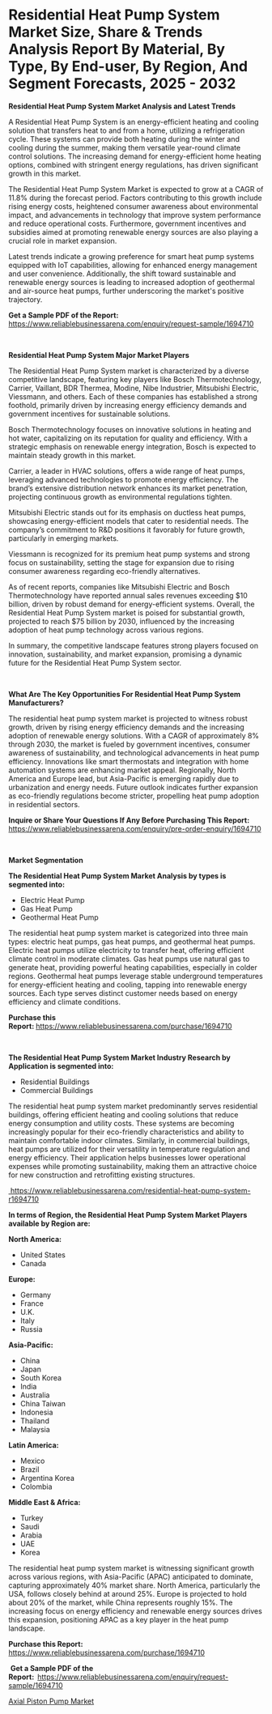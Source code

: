 <p><h1>Residential Heat Pump System Market Size, Share & Trends Analysis Report By Material, By Type, By End-user, By Region, And Segment Forecasts, 2025 - 2032</h1></p><p><strong>Residential Heat Pump System Market Analysis and Latest Trends</strong></p>
<p><p>A Residential Heat Pump System is an energy-efficient heating and cooling solution that transfers heat to and from a home, utilizing a refrigeration cycle. These systems can provide both heating during the winter and cooling during the summer, making them versatile year-round climate control solutions. The increasing demand for energy-efficient home heating options, combined with stringent energy regulations, has driven significant growth in this market.</p><p>The Residential Heat Pump System Market is expected to grow at a CAGR of 11.8% during the forecast period. Factors contributing to this growth include rising energy costs, heightened consumer awareness about environmental impact, and advancements in technology that improve system performance and reduce operational costs. Furthermore, government incentives and subsidies aimed at promoting renewable energy sources are also playing a crucial role in market expansion. </p><p>Latest trends indicate a growing preference for smart heat pump systems equipped with IoT capabilities, allowing for enhanced energy management and user convenience. Additionally, the shift toward sustainable and renewable energy sources is leading to increased adoption of geothermal and air-source heat pumps, further underscoring the market's positive trajectory.</p></p>
<p><strong>Get a Sample PDF of the Report:&nbsp;</strong> <a href="https://www.reliablebusinessarena.com/enquiry/request-sample/1694710?utm_campaign=3534&utm_medium=2&utm_source=Github&utm_content=ia&utm_term=25032025&utm_id=residential-heat-pump-system">https://www.reliablebusinessarena.com/enquiry/request-sample/1694710</a></p>
<p>&nbsp;</p>
<p><strong>Residential Heat Pump System Major Market Players</strong></p>
<p><p>The Residential Heat Pump System market is characterized by a diverse competitive landscape, featuring key players like Bosch Thermotechnology, Carrier, Vaillant, BDR Thermea, Modine, Nibe Industrier, Mitsubishi Electric, Viessmann, and others. Each of these companies has established a strong foothold, primarily driven by increasing energy efficiency demands and government incentives for sustainable solutions.</p><p>Bosch Thermotechnology focuses on innovative solutions in heating and hot water, capitalizing on its reputation for quality and efficiency. With a strategic emphasis on renewable energy integration, Bosch is expected to maintain steady growth in this market.</p><p>Carrier, a leader in HVAC solutions, offers a wide range of heat pumps, leveraging advanced technologies to promote energy efficiency. The brand’s extensive distribution network enhances its market penetration, projecting continuous growth as environmental regulations tighten.</p><p>Mitsubishi Electric stands out for its emphasis on ductless heat pumps, showcasing energy-efficient models that cater to residential needs. The company’s commitment to R&D positions it favorably for future growth, particularly in emerging markets.</p><p>Viessmann is recognized for its premium heat pump systems and strong focus on sustainability, setting the stage for expansion due to rising consumer awareness regarding eco-friendly alternatives. </p><p>As of recent reports, companies like Mitsubishi Electric and Bosch Thermotechnology have reported annual sales revenues exceeding $10 billion, driven by robust demand for energy-efficient systems. Overall, the Residential Heat Pump System market is poised for substantial growth, projected to reach $75 billion by 2030, influenced by the increasing adoption of heat pump technology across various regions. </p><p>In summary, the competitive landscape features strong players focused on innovation, sustainability, and market expansion, promising a dynamic future for the Residential Heat Pump System sector.</p></p>
<p>&nbsp;</p>
<p><strong>What Are The Key Opportunities For Residential Heat Pump System Manufacturers?</strong></p>
<p><p>The residential heat pump system market is projected to witness robust growth, driven by rising energy efficiency demands and the increasing adoption of renewable energy solutions. With a CAGR of approximately 8% through 2030, the market is fueled by government incentives, consumer awareness of sustainability, and technological advancements in heat pump efficiency. Innovations like smart thermostats and integration with home automation systems are enhancing market appeal. Regionally, North America and Europe lead, but Asia-Pacific is emerging rapidly due to urbanization and energy needs. Future outlook indicates further expansion as eco-friendly regulations become stricter, propelling heat pump adoption in residential sectors.</p></p>
<p><strong>Inquire or Share Your Questions If Any Before Purchasing This Report:</strong> <a href="https://www.reliablebusinessarena.com/enquiry/pre-order-enquiry/1694710?utm_campaign=3534&utm_medium=2&utm_source=Github&utm_content=ia&utm_term=25032025&utm_id=residential-heat-pump-system">https://www.reliablebusinessarena.com/enquiry/pre-order-enquiry/1694710</a></p>
<p>&nbsp;</p>
<p><strong>Market Segmentation</strong></p>
<p><strong>The Residential Heat Pump System Market Analysis by types is segmented into:</strong></p>
<p><ul><li>Electric Heat Pump</li><li>Gas Heat Pump</li><li>Geothermal Heat Pump</li></ul></p>
<p><p>The residential heat pump system market is categorized into three main types: electric heat pumps, gas heat pumps, and geothermal heat pumps. Electric heat pumps utilize electricity to transfer heat, offering efficient climate control in moderate climates. Gas heat pumps use natural gas to generate heat, providing powerful heating capabilities, especially in colder regions. Geothermal heat pumps leverage stable underground temperatures for energy-efficient heating and cooling, tapping into renewable energy sources. Each type serves distinct customer needs based on energy efficiency and climate conditions.</p></p>
<p><strong>Purchase this Report:&nbsp;</strong><a href="https://www.reliablebusinessarena.com/purchase/1694710?utm_campaign=3534&utm_medium=2&utm_source=Github&utm_content=ia&utm_term=25032025&utm_id=residential-heat-pump-system">https://www.reliablebusinessarena.com/purchase/1694710</a></p>
<p>&nbsp;</p>
<p><strong>The Residential Heat Pump System Market Industry Research by Application is segmented into:</strong></p>
<p><ul><li>Residential Buildings</li><li>Commercial Buildings</li></ul></p>
<p><p>The residential heat pump system market predominantly serves residential buildings, offering efficient heating and cooling solutions that reduce energy consumption and utility costs. These systems are becoming increasingly popular for their eco-friendly characteristics and ability to maintain comfortable indoor climates. Similarly, in commercial buildings, heat pumps are utilized for their versatility in temperature regulation and energy efficiency. Their application helps businesses lower operational expenses while promoting sustainability, making them an attractive choice for new construction and retrofitting existing structures.</p></p>
<p><a href="https://www.reliablebusinessarena.com/residential-heat-pump-system-r1694710?utm_campaign=3534&utm_medium=2&utm_source=Github&utm_content=ia&utm_term=25032025&utm_id=residential-heat-pump-system">&nbsp;https://www.reliablebusinessarena.com/residential-heat-pump-system-r1694710</a></p>
<p><strong>In terms of Region, the Residential Heat Pump System Market Players available by Region are:</strong></p>
<p>
    <p> <strong> North America: </strong>
        <ul>
            <li>United States</li>
            <li>Canada</li>
        </ul>
        </p> 
    <p> <strong> Europe: </strong>
        <ul>
            <li>Germany</li>
            <li>France</li>
            <li>U.K.</li>
            <li>Italy</li>
            <li>Russia</li>
        </ul>
        </p> 
    <p> <strong> Asia-Pacific: </strong>
        <ul>
            <li>China</li>
            <li>Japan</li>
            <li>South Korea</li>
            <li>India</li>
            <li>Australia</li>
            <li>China Taiwan</li>
            <li>Indonesia</li>
            <li>Thailand</li>
            <li>Malaysia</li>
        </ul>
        </p> 
    <p> <strong> Latin America: </strong>
        <ul>
            <li>Mexico</li>
            <li>Brazil</li>
            <li>Argentina Korea</li>
            <li>Colombia</li>
        </ul>
        </p> 
    <p> <strong> Middle East & Africa: </strong>
        <ul>
            <li>Turkey</li>
            <li>Saudi</li>
            <li>Arabia</li>
            <li>UAE</li>
            <li>Korea</li>
        </ul>
    </p>
    </p>
<p><p>The residential heat pump system market is witnessing significant growth across various regions, with Asia-Pacific (APAC) anticipated to dominate, capturing approximately 40% market share. North America, particularly the USA, follows closely behind at around 25%. Europe is projected to hold about 20% of the market, while China represents roughly 15%. The increasing focus on energy efficiency and renewable energy sources drives this expansion, positioning APAC as a key player in the heat pump landscape.</p></p>
<p><strong>Purchase this Report: </strong><a href="https://www.reliablebusinessarena.com/purchase/1694710?utm_campaign=3534&utm_medium=2&utm_source=Github&utm_content=ia&utm_term=25032025&utm_id=residential-heat-pump-system">https://www.reliablebusinessarena.com/purchase/1694710</a></p>
<p>&nbsp;<strong>Get a Sample PDF of the Report:&nbsp;&nbsp;</strong><a href="https://www.reliablebusinessarena.com/enquiry/request-sample/1694710?utm_campaign=3534&utm_medium=2&utm_source=Github&utm_content=ia&utm_term=25032025&utm_id=residential-heat-pump-system">https://www.reliablebusinessarena.com/enquiry/request-sample/1694710</a></p>
<p><strong></strong></p>
<p><p><a href="https://github.com/siertnamba7u/Market-Research-Report-List-1/blob/main/axial-piston-pump-market.md?utm_campaign=3534&utm_medium=2&utm_source=Github&utm_content=ia&utm_term=25032025&utm_id=residential-heat-pump-system">Axial Piston Pump Market</a></p></p>